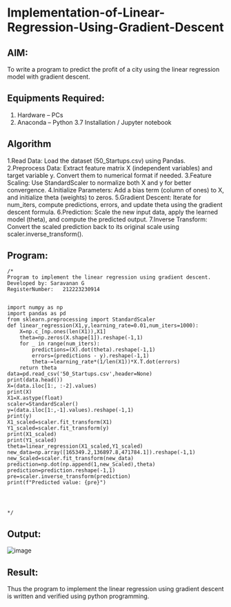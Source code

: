 # Implementation-of-Linear-Regression-Using-Gradient-Descent

## AIM:
To write a program to predict the profit of a city using the linear regression model with gradient descent.

## Equipments Required:
1. Hardware – PCs
2. Anaconda – Python 3.7 Installation / Jupyter notebook

## Algorithm
1.Read Data: Load the dataset (50_Startups.csv) using Pandas.
2.Preprocess Data: Extract feature matrix X (independent variables) and target variable y. Convert them to numerical format if needed.
3.Feature Scaling: Use StandardScaler to normalize both X and y for better convergence.
4.Initialize Parameters: Add a bias term (column of ones) to X, and initialize theta (weights) to zeros.
5.Gradient Descent: Iterate for num_iters, compute predictions, errors, and update theta using the gradient descent formula.
6.Prediction: Scale the new input data, apply the learned model (theta), and compute the predicted output.
7.Inverse Transform: Convert the scaled prediction back to its original scale using scaler.inverse_transform().

## Program:
```
/*
Program to implement the linear regression using gradient descent.
Developed by: Saravanan G
RegisterNumber:   212223230914
 

import numpy as np
import pandas as pd
from sklearn.preprocessing import StandardScaler
def linear_regression(X1,y,learning_rate=0.01,num_iters=1000):
    X=np.c_[np.ones(len(X1)),X1]
    theta=np.zeros(X.shape[1]).reshape(-1,1)
    for _ in range(num_iters):
        predictions=(X).dot(theta).reshape(-1,1)
        errors=(predictions - y).reshape(-1,1)
        theta-=learning_rate*(1/len(X1))*X.T.dot(errors)
    return theta
data=pd.read_csv('50_Startups.csv',header=None)
print(data.head())
X=(data.iloc[1:, :-2].values)
print(X)
X1=X.astype(float)
scaler=StandardScaler()
y=(data.iloc[1:,-1].values).reshape(-1,1)
print(y)
X1_scaled=scaler.fit_transform(X1)
Y1_scaled=scaler.fit_transform(y)
print(X1_scaled)
print(Y1_scaled)
theta=linear_regression(X1_scaled,Y1_scaled)
new_data=np.array([165349.2,136897.8,471784.1]).reshape(-1,1)
new_Scaled=scaler.fit_transform(new_data)
prediction=np.dot(np.append(1,new_Scaled),theta)
prediction=prediction.reshape(-1,1)
pre=scaler.inverse_transform(prediction)
print(f"Predicted value: {pre}")




*/
```

## Output:
![image](https://github.com/user-attachments/assets/6d9e87c7-a334-4643-8456-e9912c19b8d2)



## Result:
Thus the program to implement the linear regression using gradient descent is written and verified using python programming.
